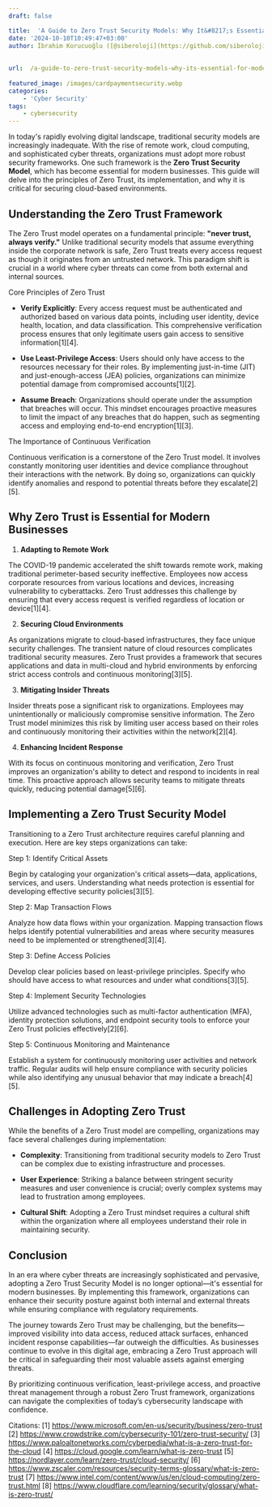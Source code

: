 ```yaml
---
draft: false

title:  'A Guide to Zero Trust Security Models: Why It&#8217;s Essential for Modern Businesses'
date: '2024-10-10T10:49:47+03:00'
author: İbrahim Korucuoğlu ([@siberoloji](https://github.com/siberoloji))
 
 
url:  /a-guide-to-zero-trust-security-models-why-its-essential-for-modern-businesses/
 
featured_image: /images/cardpaymentsecurity.webp
categories:
    - 'Cyber Security'
tags:
    - cybersecurity
---
```



In today's rapidly evolving digital landscape, traditional security models are increasingly inadequate. With the rise of remote work, cloud computing, and sophisticated cyber threats, organizations must adopt more robust security frameworks. One such framework is the **Zero Trust Security Model**, which has become essential for modern businesses. This guide will delve into the principles of Zero Trust, its implementation, and why it is critical for securing cloud-based environments.



## Understanding the Zero Trust Framework



The Zero Trust model operates on a fundamental principle: **"never trust, always verify."** Unlike traditional security models that assume everything inside the corporate network is safe, Zero Trust treats every access request as though it originates from an untrusted network. This paradigm shift is crucial in a world where cyber threats can come from both external and internal sources.



Core Principles of Zero Trust


* **Verify Explicitly**: Every access request must be authenticated and authorized based on various data points, including user identity, device health, location, and data classification. This comprehensive verification process ensures that only legitimate users gain access to sensitive information[1][4].

* **Use Least-Privilege Access**: Users should only have access to the resources necessary for their roles. By implementing just-in-time (JIT) and just-enough-access (JEA) policies, organizations can minimize potential damage from compromised accounts[1][2].

* **Assume Breach**: Organizations should operate under the assumption that breaches will occur. This mindset encourages proactive measures to limit the impact of any breaches that do happen, such as segmenting access and employing end-to-end encryption[1][3].




The Importance of Continuous Verification



Continuous verification is a cornerstone of the Zero Trust model. It involves constantly monitoring user identities and device compliance throughout their interactions with the network. By doing so, organizations can quickly identify anomalies and respond to potential threats before they escalate[2][5].



## Why Zero Trust is Essential for Modern Businesses



1. **Adapting to Remote Work**



The COVID-19 pandemic accelerated the shift towards remote work, making traditional perimeter-based security ineffective. Employees now access corporate resources from various locations and devices, increasing vulnerability to cyberattacks. Zero Trust addresses this challenge by ensuring that every access request is verified regardless of location or device[1][4].



2. **Securing Cloud Environments**



As organizations migrate to cloud-based infrastructures, they face unique security challenges. The transient nature of cloud resources complicates traditional security measures. Zero Trust provides a framework that secures applications and data in multi-cloud and hybrid environments by enforcing strict access controls and continuous monitoring[3][5].



3. **Mitigating Insider Threats**



Insider threats pose a significant risk to organizations. Employees may unintentionally or maliciously compromise sensitive information. The Zero Trust model minimizes this risk by limiting user access based on their roles and continuously monitoring their activities within the network[2][4].



4. **Enhancing Incident Response**



With its focus on continuous monitoring and verification, Zero Trust improves an organization's ability to detect and respond to incidents in real time. This proactive approach allows security teams to mitigate threats quickly, reducing potential damage[5][6].



## Implementing a Zero Trust Security Model



Transitioning to a Zero Trust architecture requires careful planning and execution. Here are key steps organizations can take:



Step 1: Identify Critical Assets



Begin by cataloging your organization's critical assets—data, applications, services, and users. Understanding what needs protection is essential for developing effective security policies[3][5].



Step 2: Map Transaction Flows



Analyze how data flows within your organization. Mapping transaction flows helps identify potential vulnerabilities and areas where security measures need to be implemented or strengthened[3][4].



Step 3: Define Access Policies



Develop clear policies based on least-privilege principles. Specify who should have access to what resources and under what conditions[3][5].



Step 4: Implement Security Technologies



Utilize advanced technologies such as multi-factor authentication (MFA), identity protection solutions, and endpoint security tools to enforce your Zero Trust policies effectively[2][6].



Step 5: Continuous Monitoring and Maintenance



Establish a system for continuously monitoring user activities and network traffic. Regular audits will help ensure compliance with security policies while also identifying any unusual behavior that may indicate a breach[4][5].



## Challenges in Adopting Zero Trust



While the benefits of a Zero Trust model are compelling, organizations may face several challenges during implementation:


* **Complexity**: Transitioning from traditional security models to Zero Trust can be complex due to existing infrastructure and processes.

* **User Experience**: Striking a balance between stringent security measures and user convenience is crucial; overly complex systems may lead to frustration among employees.

* **Cultural Shift**: Adopting a Zero Trust mindset requires a cultural shift within the organization where all employees understand their role in maintaining security.




## Conclusion



In an era where cyber threats are increasingly sophisticated and pervasive, adopting a Zero Trust Security Model is no longer optional—it's essential for modern businesses. By implementing this framework, organizations can enhance their security posture against both internal and external threats while ensuring compliance with regulatory requirements.



The journey towards Zero Trust may be challenging, but the benefits—improved visibility into data access, reduced attack surfaces, enhanced incident response capabilities—far outweigh the difficulties. As businesses continue to evolve in this digital age, embracing a Zero Trust approach will be critical in safeguarding their most valuable assets against emerging threats.



By prioritizing continuous verification, least-privilege access, and proactive threat management through a robust Zero Trust framework, organizations can navigate the complexities of today’s cybersecurity landscape with confidence.



Citations: [1] https://www.microsoft.com/en-us/security/business/zero-trust [2] https://www.crowdstrike.com/cybersecurity-101/zero-trust-security/ [3] https://www.paloaltonetworks.com/cyberpedia/what-is-a-zero-trust-for-the-cloud [4] https://cloud.google.com/learn/what-is-zero-trust [5] https://nordlayer.com/learn/zero-trust/cloud-security/ [6] https://www.zscaler.com/resources/security-terms-glossary/what-is-zero-trust [7] https://www.intel.com/content/www/us/en/cloud-computing/zero-trust.html [8] https://www.cloudflare.com/learning/security/glossary/what-is-zero-trust/
